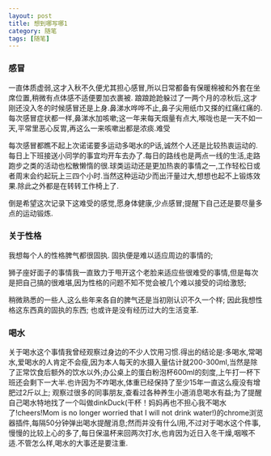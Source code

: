 ```yaml
---
layout: post
title: 想到哪写哪1
category: 随笔
tags: [随笔]
---
```


### 感冒

一直体质虚弱,这才入秋不久便尤其担心感冒,所以日常都备有保暖棉被和外套在坐席位置,稍微有点体感不适便要加衣裹被. 踉踉跄跄躲过了一两个月的凉秋后,这才刚还没入冬的时候感冒还是上身.鼻涕水哗哗不止,鼻子尖用纸巾又搽的红痛红痛的.每次感冒症状都一样,鼻涕水加咳嗽;这一年来每天烟量有点大,喉咙也是一天不如一天,平常里恶心反胃,再这么一来咳嗽出都是浓痰.难受

每次感冒都瞧不起上次诺诺要多运动多喝水的P话,诚然个人还是比较热衷运动的.每日上下班接送小同学的事宜均开车去办了.每日的路线也是两点一线的生活,走路跑步之类的活动也松散懒惰的很.球类运动还是更加热衷的事情之一,工作轻松日或者周末会约起玩上三四个小时.当然这种运动少而出汗量过大,想想也起不上锻炼效果.除此之外都是在转转工作椅上了.

倒是希望这次记录下这难受的感觉,愿身体健康,少点感冒;提醒下自己还是要尽量多点的运动锻炼.


### 关于性格

我想每个人的性格脾气都很固执. 固执便是难以适应周边的事情的;

狮子座好面子的事情我一直致力于甩开这个老脸来适应些很难受的事情,但是每次是把自己搞的很难堪,因为性格的问题不知不觉会被几个难以接受的词给激怒;

稍微熟悉的一些人,这么些年来各自的脾气还是当初刚认识不久一个样; 因此我想性格这东西真的固执的东西; 也或许是没有经历过大的生活变革.


### 喝水

关于喝水这个事情我曾经观察过身边的不少人饮用习惯.得出的结论是:多喝水,常喝水,爱喝水的人肯定不会瘦,因为本人每天的水摄入量估计就200-300ml,当然是除了正常饮食后额外的饮水以外;办公桌上的蛋白粉泡杯600ml的刻度,上午打一杯下班还会剩下一大半.也许因为不咋喝水,体重已经保持了至少15年一直这么瘦没有增肥过2斤以上; 观察过很多的同事朋友,查看过各种养生小道消息喝水有益;为了提醒自己喝水特地找了一个叫做dinkDuck(干杯！妈妈再也不担心我不喝水了!cheers!Mom is no longer worried that I will not drink water!)的chrome浏览器插件,每隔50分钟弹出喝水提醒消息;然而并没有什么l用,不过对于喝水这个件事,慢慢的比较上心的多了,每日保温杯来回两次打水,也肯因为近日入冬干燥,咽喉不适.不管怎么样,喝水的大事还是要注重.
